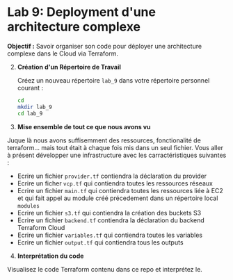 # Lab 9: Deployment d'une architecture complexe

**Objectif :** Savoir organiser son code pour déployer une architecture complexe dans le Cloud via Terraform.

2. **Création d'un Répertoire de Travail**

   Créez un nouveau répertoire `lab_9` dans votre répertoire personnel courant :

   ```bash
   cd
   mkdir lab_9
   cd lab_9
   ```
3. **Mise ensemble de tout ce que nous avons vu**

Juque là nous avons suffisemment des ressources, fonctionalité de terraform... mais tout était à chaque fois mis dans un seul fichier. Vous aller à présent développer une infrastructure avec les carractéristiques suivantes :

* Ecrire un fichier `provider.tf` contiendra la déclaration du provider
* Ecrire un ficher `vcp.tf` qui contiendra toutes les ressources réseaux
* Ecrire un fichier `main.tf` qui contiendra toutes les ressources liée à EC2 et qui fait appel au module créé précedement dans un répertoire local `modules`
* Ecrire un fichier `s3.tf` qui contiendra la création des buckets S3
* Ecrire un fichier `backend.tf` contiendra la déclaration du backend Terraform Cloud
* Ecrire un fichier `variables.tf` qui contiendra toutes les variables
* Ecrire un fichier `output.tf` qui contiendra tous les outputs


4. **Interprétation du code**

Visualisez le code Terraform contenu dans ce repo et interprétez le.